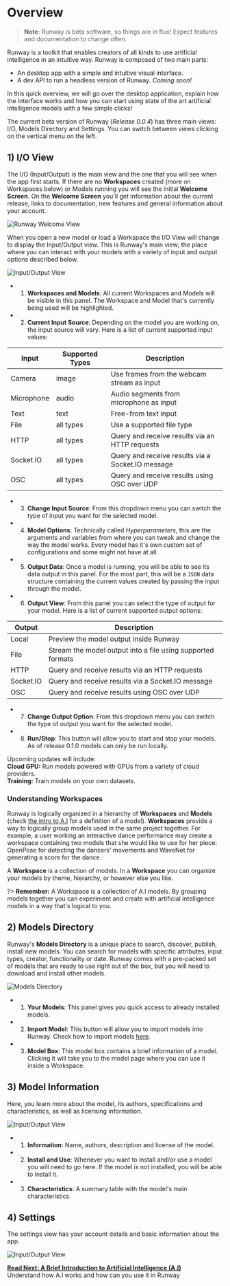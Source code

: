 # Overview

> __Note__: Runway is beta software, so things are in flux! Expect features and documentation to change often.

Runway is a toolkit that enables creators of all kinds to use artificial intelligence in an intuitive way. Runway is composed of two main parts: 
- An desktop app with a simple and intuitive visual interface.
- A dev API to run a headless version of Runway. *Coming soon!*

In this quick overview, we will go over the desktop application, explain how the interface works and how you can start using state of the art artificial intelligence models with a few simple clicks!

The current beta version of Runway (*Release 0.0.4*) has three main views: I/O, Models Directory and Settings. You can switch between views clicking on the vertical menu on the left.

## 1) I/O View

The I/O (Input/Output) is the main view and the one that you will see when the app first starts. If there are no **Workspaces** created (more on Workspaces below) or Models running you will see the initial **Welcome Screen**. On the **Welcome Screen** you'll get information about the current release, links to documentation, new features and general information about your account.

![Runway Welcome View](https://runway.nyc3.digitaloceanspaces.com/documentation/welcome_view.png)

When you open a new model or load a Workspace the I/O View will change to display the Input/Output view. This is Runway's main view; the place where you can interact with your models with a variety of input and output options described below.

![Input/Output View](https://runway.nyc3.cdn.digitaloceanspaces.com/documentation/io_view_annotated.png)

- 1) **Workspaces and Models**: All current Workspaces and Models will be visible in this panel. The Workspace and Model that's currently being used will be highlighted.
- 2) **Current Input Source**: Depending on the model you are working on, the input source will vary. Here is a list of current supported input values:

| Input      | Supported Types | Description                                       |
|------------|-----------------|---------------------------------------------------|
| Camera     | image           | Use frames from the webcam stream as input        |
| Microphone | audio           | Audio segments from microphone as input           |
| Text       | text            | Free-from text input                              |
| File       | all types       | Use a supported file type                         |
| HTTP       | all types       | Query and receive results via an HTTP requests    |
| Socket.IO  | all types       | Query and receive results via a Socket.IO message |
| OSC        | all types       | Query and receive results using OSC over UDP      |

- 3) **Change Input Source**: From this dropdown menu you can switch the type of input you want for the selected model. 
- 4) **Model Options**: Technically called *Hyperparameters*, this are the arguments and variables from where you can tweak and change the way the model works. Every model has it's own custom set of configurations and some might not have at all.
- 5) **Output Data**: Once a model is running, you will be able to see its data output in this panel. For the most part, this will be a `JSON` data structure containing the current values created by passing the input through the model.
- 6) **Output View**: From this panel you can select the type of output for your model. Here is a list of current supported output options:

| Output     | Description                                       
|------------|---------------------------------------------------------------------|
| Local      | Preview the model output inside Runway                              |
| File       | Stream the model output into a file using supported formats         |
| HTTP       | Query and receive results via an HTTP requests                      |
| Socket.IO  | Query and receive results via a Socket.IO message                   |
| OSC        | Query and receive results using OSC over UDP                        |

- 7) **Change Output Option**: From this dropdown menu you can switch the type of output you want for the selected model. 
- 8) **Run/Stop**: This button will allow you to start and stop your models. As of release 0.1.0 models can only be run locally.

<p class='note'>
  Upcoming updates will include: <br>
  <b>Cloud GPU:</b> Run models powered with GPUs from a variety of cloud providers. <br>
  <b>Training:</b> Train models on your own datasets. 
</p>

### Understanding Workspaces

Runway is logically organized in a hierarchy of **Workspaces** and **Models** (check [the intro to A.I](intro-to-ai.md) for a definition of a model). **Workspaces** provide a way to logically group models used in the same project together. For example, a user working an interactive dance performance may create a workspace containing two models that she would like to use for her piece: OpenPose for detecting the dancers’ movements and WaveNet for generating a score for the dance.

A **Workspace** is a collection of models. In a **Workspace** you can organize your models by theme, hierarchy, or however else you like.

?> **Remember:** A Workspace is a collection of A.I models. By grouping models together you can experiment and create with artificial intelligence models in a way that's logical to you.

## 2) Models Directory

Runway's **Models Directory** is a unique place to search, discover, publish, install new models. You can search for models with specific attributes, input types, creator, functionality or date. Runway comes with a pre-packed set of models that are ready to use right out of the box, but you will need to download and install other models.

![Models Directory](https://runway.nyc3.cdn.digitaloceanspaces.com/documentation/models_directory_annotated.png)

- 1) **Your Models**: This panel gives you quick access to already installed models.
- 2) **Import Model**: This button will allow you to import models into Runway. Check how to import models [here](importing.md).
- 3) **Model Box**: This model box contains a brief information of a model. Clicking it will take you to the model page where you can use it inside a Workspace.

## 3) Model Information

Here, you learn more about the model, its authors, specifications and characteristics, as well as licensing information.

![Input/Output View](https://runway.nyc3.cdn.digitaloceanspaces.com/documentation/model_view.png)

- 1) **Information**: Name, authors, description and license of the model.
- 2) **Install and Use**: Whenever you want to install and/or use a model you will need to go here. If the model is not installed, you will be able to install it.
- 3) **Characteristics**: A summary table with the model's main characteristics.

## 4) Settings

The settings view has your account details and basic information about the app.

![Input/Output View](https://runway.nyc3.cdn.digitaloceanspaces.com/documentation/settings_view.png)

<p class='next'>
  <b><a href="/#/intro-to-ai">
   Read Next: A Brief Introduction to Artificial Intelligence (A.I)
  </b></a> 
  <br/> 
  Understand how A.I works and how can you use it in Runway
</p>
